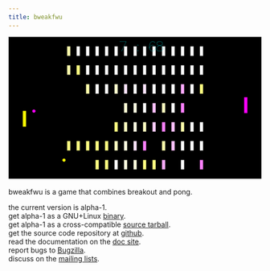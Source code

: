 ```yaml
---
title: bweakfwu
---
```

![](/images/bweakfwu.png "bweakfwu screenshot")

bweakfwu is a game that combines breakout and pong.

the current version is alpha-1.  
get alpha-1 as a GNU+Linux 
[binary](https://secure.plaimi.net/games/bweakfwu/releases/a1/bweakfwu).  
get alpha-1 as a cross-compatible [source 
tarball](https://secure.plaimi.net/games/bweakfwu/releases/a1/bweakfwu_a1.tar.gz).  
get the source code repository at [github](https://github.com/plaimi/bweakfwu/).  
read the documentation on the [doc 
site](https://secure.plaimi.net/games/bweakfwu/doc/).  
report bugs to [Bugzilla](https://secure.plaimi.net/bugs).  
discuss on the [mailing lists](https://secure.plaimi.net/mailing.php).  
